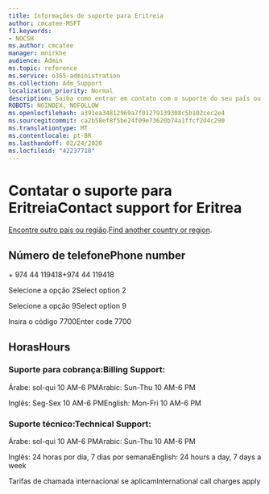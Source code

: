 ```yaml
---
title: Informações de suporte para Eritreia
author: cmcatee-MSFT
f1.keywords:
- NOCSH
ms.author: cmcatee
manager: mnirkhe
audience: Admin
ms.topic: reference
ms.service: o365-administration
ms.collection: Adm_Support
localization_priority: Normal
description: Saiba como entrar em contato com o suporte do seu país ou região.
ROBOTS: NOINDEX, NOFOLLOW
ms.openlocfilehash: a391ea34812969a7f01279139308c5b102cec2e4
ms.sourcegitcommit: ca2b58ef8f5be24f09e73620b74a1ffcf2d4c290
ms.translationtype: MT
ms.contentlocale: pt-BR
ms.lasthandoff: 02/24/2020
ms.locfileid: "42237718"
---
```

# <a name="contact-support-for-eritrea"></a><span data-ttu-id="90d57-103">Contatar o suporte para Eritreia</span><span class="sxs-lookup"><span data-stu-id="90d57-103">Contact support for Eritrea</span></span>

<span data-ttu-id="90d57-104">[Encontre outro país ou região](../contact-support-for-business-products.md).</span><span class="sxs-lookup"><span data-stu-id="90d57-104">[Find another country or region](../contact-support-for-business-products.md).</span></span>

## <a name="phone-number"></a><span data-ttu-id="90d57-105">Número de telefone</span><span class="sxs-lookup"><span data-stu-id="90d57-105">Phone number</span></span>
<span data-ttu-id="90d57-106">+ 974 44 119418</span><span class="sxs-lookup"><span data-stu-id="90d57-106">+974 44 119418</span></span>

<span data-ttu-id="90d57-107">Selecione a opção 2</span><span class="sxs-lookup"><span data-stu-id="90d57-107">Select option 2</span></span>

<span data-ttu-id="90d57-108">Selecione a opção 9</span><span class="sxs-lookup"><span data-stu-id="90d57-108">Select option 9</span></span>

<span data-ttu-id="90d57-109">Insira o código 7700</span><span class="sxs-lookup"><span data-stu-id="90d57-109">Enter code 7700</span></span>

## <a name="hours"></a><span data-ttu-id="90d57-110">Horas</span><span class="sxs-lookup"><span data-stu-id="90d57-110">Hours</span></span>
### <a name="billing-support"></a><span data-ttu-id="90d57-111">Suporte para cobrança:</span><span class="sxs-lookup"><span data-stu-id="90d57-111">Billing Support:</span></span>

<span data-ttu-id="90d57-112">Árabe: sol-qui 10 AM-6 PM</span><span class="sxs-lookup"><span data-stu-id="90d57-112">Arabic: Sun-Thu 10 AM-6 PM</span></span>

<span data-ttu-id="90d57-113">Inglês: Seg-Sex 10 AM-6 PM</span><span class="sxs-lookup"><span data-stu-id="90d57-113">English: Mon-Fri 10 AM-6 PM</span></span>

### <a name="technical-support"></a><span data-ttu-id="90d57-114">Suporte técnico:</span><span class="sxs-lookup"><span data-stu-id="90d57-114">Technical Support:</span></span>

<span data-ttu-id="90d57-115">Árabe: sol-qui 10 AM-6 PM</span><span class="sxs-lookup"><span data-stu-id="90d57-115">Arabic: Sun-Thu 10 AM-6 PM</span></span>

<span data-ttu-id="90d57-116">Inglês: 24 horas por dia, 7 dias por semana</span><span class="sxs-lookup"><span data-stu-id="90d57-116">English: 24 hours a day, 7 days a week</span></span>

<span data-ttu-id="90d57-117">Tarifas de chamada internacional se aplicam</span><span class="sxs-lookup"><span data-stu-id="90d57-117">International call charges apply</span></span>